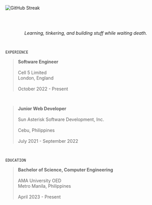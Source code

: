 ![GitHub Streak](https://github-readme-streak-stats-rosy.vercel.app?user=kentlouisetonino&theme=shadow-green&hide_border=true&border_radius=7.1&card_width=846&hide_current_streak=true)

<br />
<br />

<p align="center">
<i>Learning, tinkering, and building stuff while waiting death.</i>
</p>

<br />

`EXPERIENCE`	
> **Software Engineer** <br />	
> Cell 5 Limited <br />	
> London, England <br />	
> October 2022 - Present	
<br />	

> **Junior Web Developer** <br />	
> Sun Asterisk Software Development, Inc. <br />	
> Cebu, Philippines <br />	
> July 2021 - September 2022 <br />	
<br />	

`EDUCATION`	
> **Bachelor of Science, Computer Engineering** <br />	
> AMA University OED <br />	
> Metro Manila, Philippines <br />	
> April 2023 - Present	
